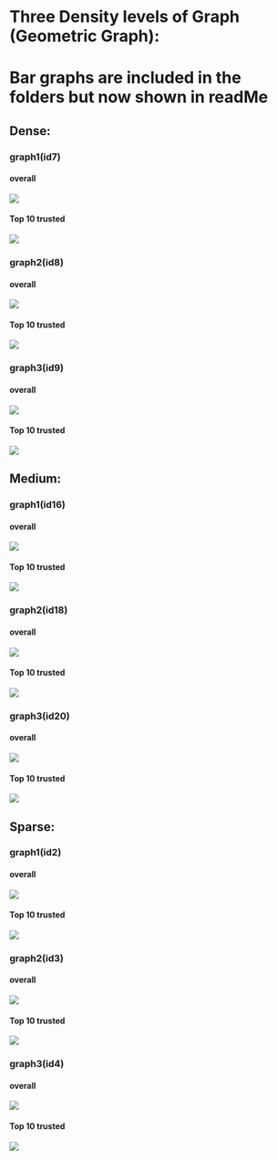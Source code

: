 # Three Density levels of Graph (Geometric Graph):
# Bar graphs are included in the folders but now shown in readMe

## Dense:

### graph1(id7)

#### overall
![](https://github.com/haochenpan/Broadcast_py/blob/global_master/Dense/graph_id7/overall.png)
#### Top 10 trusted
![](https://github.com/haochenpan/Broadcast_py/blob/global_master/Dense/graph_id7/first10.png)

### graph2(id8)

#### overall
![](https://github.com/haochenpan/Broadcast_py/blob/global_master/Dense/graph_id8/overall.png)
#### Top 10 trusted
![](https://github.com/haochenpan/Broadcast_py/blob/global_master/Dense/graph_id8/first10.png)

### graph3(id9)

#### overall
![](https://github.com/haochenpan/Broadcast_py/blob/global_master/Dense/graph_id9/overall.png)
#### Top 10 trusted
![](https://github.com/haochenpan/Broadcast_py/blob/global_master/Dense/graph_id9/first10.png)

## Medium:

### graph1(id16)

#### overall
![](https://github.com/haochenpan/Broadcast_py/blob/global_master/Medium/graph_id16/overall.png)
#### Top 10 trusted
![](https://github.com/haochenpan/Broadcast_py/blob/global_master/Medium/graph_id16/first10.png)

### graph2(id18)

#### overall
![](https://github.com/haochenpan/Broadcast_py/blob/global_master/Medium/graph_id18/overall.png)
#### Top 10 trusted
![](https://github.com/haochenpan/Broadcast_py/blob/global_master/Medium/graph_id18/first10.png)

### graph3(id20)

#### overall
![](https://github.com/haochenpan/Broadcast_py/blob/global_master/Medium/graph_id20/firstTen.png)
#### Top 10 trusted
![](https://github.com/haochenpan/Broadcast_py/blob/global_master/Medium/graph_id20/Overall.png)


## Sparse:

### graph1(id2)

#### overall
![](https://github.com/haochenpan/Broadcast_py/blob/global_master/Sparse/graph_id2/overall.png)
#### Top 10 trusted
![](https://github.com/haochenpan/Broadcast_py/blob/global_master/Sparse/graph_id2/first10.png)

### graph2(id3)

#### overall
![](https://github.com/haochenpan/Broadcast_py/blob/global_master/Sparse/graph_id3/overall.png)
#### Top 10 trusted
![](https://github.com/haochenpan/Broadcast_py/blob/global_master/Sparse/graph_id3/first10.png)

### graph3(id4)

#### overall
![](https://github.com/haochenpan/Broadcast_py/blob/global_master/Sparse/graph_id4/overall.png)
#### Top 10 trusted
![](https://github.com/haochenpan/Broadcast_py/blob/global_master/Sparse/graph_id4/first10.png)





